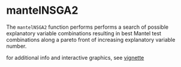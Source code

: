 # mantelNSGA2
The `mantelNSGA2` function performs performs a search of possible explanatory variable combinations resulting in best Mantel test combinations along a pareto front of increasing explanatory variable number. 

for additional info and interactive graphics, see [vignette](https://github.com/marchtaylor/mantelNSGA2/blob/main/doc/mantelNSGA2_vignette.pdf)
